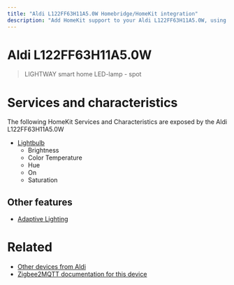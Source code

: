 ```yaml
---
title: "Aldi L122FF63H11A5.0W Homebridge/HomeKit integration"
description: "Add HomeKit support to your Aldi L122FF63H11A5.0W, using Homebridge, Zigbee2MQTT and homebridge-z2m."
---
```

<!---
This file has been GENERATED using src/docgen/docgen.ts
DO NOT EDIT THIS FILE MANUALLY!
-->
# Aldi L122FF63H11A5.0W
> LIGHTWAY smart home LED-lamp - spot


# Services and characteristics
The following HomeKit Services and Characteristics are exposed by
the Aldi L122FF63H11A5.0W

* [Lightbulb](../../light.md)
  * Brightness
  * Color Temperature
  * Hue
  * On
  * Saturation

## Other features
* [Adaptive Lighting](../../light.md)

# Related
* [Other devices from Aldi](../index.md#aldi)
* [Zigbee2MQTT documentation for this device](https://www.zigbee2mqtt.io/devices/L122FF63H11A5.0W.html)